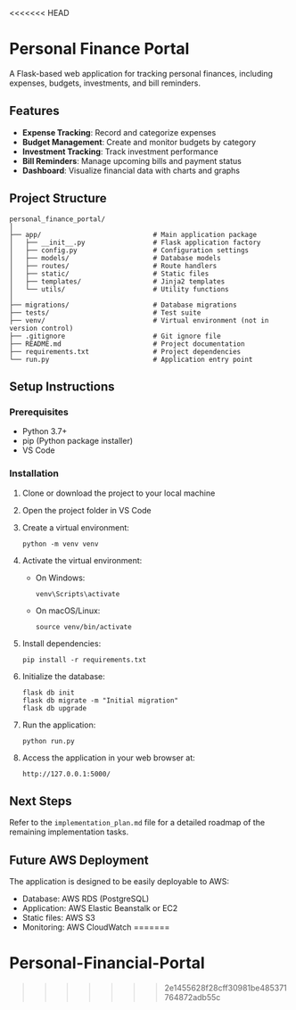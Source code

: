 <<<<<<< HEAD
# Personal Finance Portal

A Flask-based web application for tracking personal finances, including expenses, budgets, investments, and bill reminders.

## Features

- **Expense Tracking**: Record and categorize expenses
- **Budget Management**: Create and monitor budgets by category
- **Investment Tracking**: Track investment performance
- **Bill Reminders**: Manage upcoming bills and payment status
- **Dashboard**: Visualize financial data with charts and graphs

## Project Structure

```
personal_finance_portal/
│
├── app/                            # Main application package
│   ├── __init__.py                 # Flask application factory
│   ├── config.py                   # Configuration settings
│   ├── models/                     # Database models
│   ├── routes/                     # Route handlers
│   ├── static/                     # Static files
│   ├── templates/                  # Jinja2 templates
│   └── utils/                      # Utility functions
│
├── migrations/                     # Database migrations
├── tests/                          # Test suite
├── venv/                           # Virtual environment (not in version control)
├── .gitignore                      # Git ignore file
├── README.md                       # Project documentation
├── requirements.txt                # Project dependencies
└── run.py                          # Application entry point
```

## Setup Instructions

### Prerequisites

- Python 3.7+
- pip (Python package installer)
- VS Code

### Installation

1. Clone or download the project to your local machine

2. Open the project folder in VS Code

3. Create a virtual environment:
   ```
   python -m venv venv
   ```

4. Activate the virtual environment:
   - On Windows:
     ```
     venv\Scripts\activate
     ```
   - On macOS/Linux:
     ```
     source venv/bin/activate
     ```

5. Install dependencies:
   ```
   pip install -r requirements.txt
   ```

6. Initialize the database:
   ```
   flask db init
   flask db migrate -m "Initial migration"
   flask db upgrade
   ```

7. Run the application:
   ```
   python run.py
   ```

8. Access the application in your web browser at:
   ```
   http://127.0.0.1:5000/
   ```

## Next Steps

Refer to the `implementation_plan.md` file for a detailed roadmap of the remaining implementation tasks.

## Future AWS Deployment

The application is designed to be easily deployable to AWS:
- Database: AWS RDS (PostgreSQL)
- Application: AWS Elastic Beanstalk or EC2
- Static files: AWS S3
- Monitoring: AWS CloudWatch
=======
# Personal-Financial-Portal
>>>>>>> 2e1455628f28cff30981be485371764872adb55c
